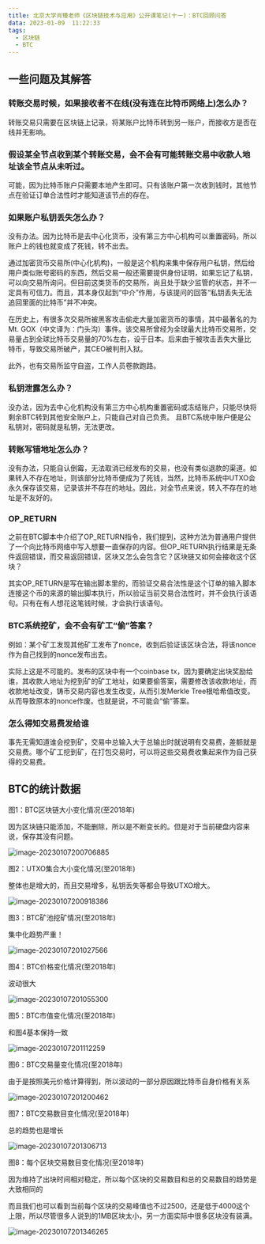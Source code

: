 ```yaml
---
title: 北京大学肖臻老师《区块链技术与应用》公开课笔记(十一)：BTC回顾问答
data: 2023-01-09  11:22:33
tags: 
  - 区块链
  - BTC
---
```


## 一些问题及其解答

### 转账交易时候，如果接收者不在线(没有连在比特币网络上)怎么办？

转账交易只需要在区块链上记录，将某账户比特币转到另一账户，而接收方是否在线并无影响。

### 假设某全节点收到某个转账交易，会不会有可能转账交易中收款人地址该全节点从未听过。

可能，因为比特币账户只需要本地产生即可。只有该账户第一次收到钱时，其他节点在验证订单合法性时才能知道该节点的存在。

### 如果账户私钥丢失怎么办？

没有办法。因为比特币是去中心化货币，没有第三方中心机构可以重置密码，所以账户上的钱也就变成了死钱，转不出去。

通过加密货币交易所(中心化机构)，一般是这个机构来集中保存用户私钥，然后给用户类似账号密码的东西，然后交易一般还需要提供身份证明，如果忘记了私钥，可以向交易所询问。但目前这类货币的交易所，尚且处于缺少监管的状态，并不一定具有可信力。而且，其本身仅起到“中介”作用，与该提问的回答“私钥丢失无法追回里面的比特币”并不冲突。

在历史上，有很多次交易所被黑客攻击偷走大量加密货币的事情，其中最著名的为Mt. GOX（中文译为：门头沟）事件。该交易所曾经为全球最大比特币交易所，交易量占到全球比特币交易量的70%左右，设于日本。后来由于被攻击丢失大量比特币，导致交易所破产，其CEO被判刑入狱。

此外，也有交易所监守自盗，工作人员卷款跑路。

### 私钥泄露怎么办？

没办法，因为去中心化机构没有第三方中心机构重置密码或冻结账户，只能尽快将剩余BTC转到其他安全账户上，只能自己对自己负责。
且BTC系统中账户便是公私钥对，密码就是私钥，无法更改。

### 转账写错地址怎么办？

没有办法，只能自认倒霉，无法取消已经发布的交易，也没有类似退款的渠道。如果转入不存在地址，则该部分比特币便成为了死钱，当然，比特币系统中UTXO会永久保存该交易，记录该并不存在的地址。因此，对全节点来说，转入不存在的地址是不友好的。

### OP_RETURN

之前在BTC脚本中介绍了OP_RETURN指令，我们提到，这种方法为普通用户提供了一个向比特币网络中写入想要一直保存的内容。但OP_RETURN执行结果是无条件返回错误，而交易返回错误，区块又怎么会包含它？区块链又如何会接收这个区块？

其实OP_RETURN是写在输出脚本里的，而验证交易合法性是这个订单的输入脚本连接这个币的来源的输出脚本执行，所以验证当前交易合法性时，并不会执行该语句。只有在有人想花这笔钱时候，才会执行该语句。

### BTC系统挖矿，会不会有矿工“偷”答案？

例如：某个矿工发现其他矿工发布了nonce，收到后验证该区块合法，将该nonce作为自己找到的nonce发布出去。

实际上这是不可能的。发布的区块中有一个coinbase tx，因为要确定出块奖励给谁，其收款人地址为挖到矿的矿工地址，如果要偷答案，需要修改该收款地址，而收款地址改变，铸币交易内容也发生改变，从而引发Merkle Tree根哈希值改变。从而导致原本的nonce作废。也就是说，不可能会“偷”答案。

### 怎么得知交易费发给谁

事先无需知道谁会挖到矿，交易中总输入大于总输出时就说明有交易费，差额就是交易费。哪个矿工挖到矿，在打包交易时，可以将这些交易费收集起来作为自己获得的交易费。

## BTC的统计数据

图1：BTC区块链大小变化情况(至2018年)

因为区块链只能添加，不能删除，所以是不断变长的。但是对于当前硬盘内容来说，保存其没有问题。

![image-20230107200706885](https://hanser373.oss-cn-beijing.aliyuncs.com/img/202301072007998.png)

图2：UTXO集合大小变化情况(至2018年)

整体也是增大的，而且交易增多，私钥丢失等都会导致UTXO增大。

![image-20230107200918386](https://hanser373.oss-cn-beijing.aliyuncs.com/img/202301072009496.png)

图3：BTC矿池挖矿情况(至2018年)

集中化趋势严重！

![image-20230107201027566](https://hanser373.oss-cn-beijing.aliyuncs.com/img/202301072010719.png)

图4：BTC价格变化情况(至2018年)

波动很大

![image-20230107201055300](https://hanser373.oss-cn-beijing.aliyuncs.com/img/202301072010436.png)

图5：BTC市值变化情况(至2018年)

和图4基本保持一致

![image-20230107201112259](https://hanser373.oss-cn-beijing.aliyuncs.com/img/202301072011387.png)

图6：BTC交易量变化情况(至2018年)

由于是按照美元价格计算得到，所以波动的一部分原因跟比特币自身价格有关系

![image-20230107201200462](https://hanser373.oss-cn-beijing.aliyuncs.com/img/202301072012611.png)

图7：BTC交易数目变化情况(至2018年)

总的趋势也是增长

![image-20230107201306713](https://hanser373.oss-cn-beijing.aliyuncs.com/img/202301072013860.png)

图8：每个区块交易数目变化情况(至2018年)

因为维持了出块时间相对稳定，所以每个区块的交易数目和总的交易数目的趋势是大致相同的

而且我们也可以看到当前每个区块的交易峰值也不过2500，还是低于4000这个上限，所以尽管很多人说到的1MB区块太小，另一方面实际中很多区块没有装满。

![image-20230107201346265](https://hanser373.oss-cn-beijing.aliyuncs.com/img/202301072013411.png)
